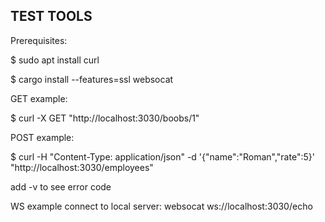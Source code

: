 
## TEST TOOLS 

Prerequisites: 

$ sudo apt install curl

$ cargo install --features=ssl websocat

GET example:

$ curl -X GET "http://localhost:3030/boobs/1"

POST example:

$ curl -H "Content-Type: application/json" -d '{"name":"Roman","rate":5}' "http://localhost:3030/employees"

add -v to see error code

WS example connect to local server:
websocat ws://localhost:3030/echo

